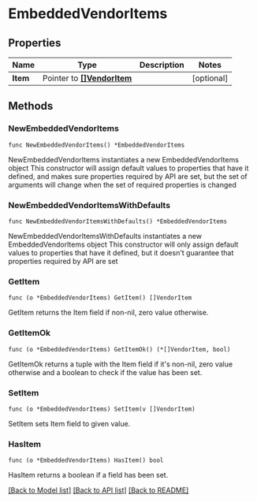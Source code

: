 # EmbeddedVendorItems

## Properties

Name | Type | Description | Notes
------------ | ------------- | ------------- | -------------
**Item** | Pointer to [**[]VendorItem**](VendorItem.md) |  | [optional] 

## Methods

### NewEmbeddedVendorItems

`func NewEmbeddedVendorItems() *EmbeddedVendorItems`

NewEmbeddedVendorItems instantiates a new EmbeddedVendorItems object
This constructor will assign default values to properties that have it defined,
and makes sure properties required by API are set, but the set of arguments
will change when the set of required properties is changed

### NewEmbeddedVendorItemsWithDefaults

`func NewEmbeddedVendorItemsWithDefaults() *EmbeddedVendorItems`

NewEmbeddedVendorItemsWithDefaults instantiates a new EmbeddedVendorItems object
This constructor will only assign default values to properties that have it defined,
but it doesn't guarantee that properties required by API are set

### GetItem

`func (o *EmbeddedVendorItems) GetItem() []VendorItem`

GetItem returns the Item field if non-nil, zero value otherwise.

### GetItemOk

`func (o *EmbeddedVendorItems) GetItemOk() (*[]VendorItem, bool)`

GetItemOk returns a tuple with the Item field if it's non-nil, zero value otherwise
and a boolean to check if the value has been set.

### SetItem

`func (o *EmbeddedVendorItems) SetItem(v []VendorItem)`

SetItem sets Item field to given value.

### HasItem

`func (o *EmbeddedVendorItems) HasItem() bool`

HasItem returns a boolean if a field has been set.


[[Back to Model list]](../README.md#documentation-for-models) [[Back to API list]](../README.md#documentation-for-api-endpoints) [[Back to README]](../README.md)


